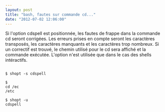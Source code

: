 ```yaml
---
layout: post
title: "bash, fautes sur commande cd..."
date: "2012-07-02 12:06:00"
---
```

Si l'option cdspell est positionnée, les fautes de frappe dans la commande cd seront corrigées. Les erreurs prises en compte seront les caractères transposés, les caractères manquants et les caractères trop nombreux. Si un correctif est trouvé, le chemin utilisé pour le cd sera affiché et la commande exécutée. L'option n'est utilisée que dans le cas des shells intéractifs.  <code><pre><br />$ shopt -s cdspell<br /><br />$ cd /ec<br />/etc<br /><br />$ shopt -u cdspell<br /><br /></pre></code>
